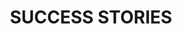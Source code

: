---
title: "SUCCESS STORIES"
image: "/img/success-hero.jpg"
success_stories:
  - logo: "/img/company_logos/archangelsarchitects.png"
    company: "ARCHANGELS ARCHITECTS"
    quote: "We wanted to test out something we were unsure about implementing, and the monitoring of each team member gave us the evidence we needed to make an informed decision. The benefits are obvious in terms of mental health and wellbeing. There's been a bigger sense of happiness in our work environment and no more 'Sunday night feeling'."
    attribution: "Richard Zinzan, Director"
  - logo: "/img/company_logos/brilliantnoise.png"
    company: "BRILLIANT NOISE"
    quote: "We value experimentation, and the fact we were working with the University meant that this was being monitored properly. The benefits have been flexibility, trust in one another, and serious conversations about realism at work – but the strongest result has been the increased positivity of staff and belief in the company's values. It's testament to how well it has gone that no one can imagine going back!"
    attribution: "Anthony Mayfield, CEO"
  - logo: "/img/company_logos/heatmat.png"
    company: "HEATMAT"
    quote: "Working with the University has given us a framework for how to approach the trial, and Charlotte made very helpful suggestions on how we could get the system to work. It legitimises the test of the 4 day week in my shareholders' minds. Personally I love the empirical evidence that has been gained to back up the benefits of the trial period. People are happier, and sickness has dropped significantly."
    attribution: "Dave Green, Chief Operating Officer"
  - logo: "/img/company_logos/socialforgood.png"
    company: "SOCIAL FOR GOOD"
    quote: "The University gives credibility to organisations trialing this; if any of our clients were sceptical, that ended when we told them about the trial. It's been a very positive experience - we've continued to perform well financially and with happy clients. Team members have committed to more exercise and creative pursuits, and no-one has complained of feeling stressed or run down."
    attribution: "Kerry Watkins, Managing Director"
  - logo: "/img/company_logos/watchthisspace.png"
    company: "WATCH THIS SP_CE"
    quote: "As our business is about exploring new ideas in the world of work, we were intrigued and wanted to try out the 4 day week so we could recommend it to clients. Charlotte's insights were helpful, particularly the reassurance that it would take a while to settle into it. As founders, we find it difficult to step away from the business – we had to keep boundaries and not feel guilty about it, and we have definitely been more productive on the other four days as a result."
    attribution: "Mo Kanjilal, Co-Creator"
  - logo: "/img/company_logos/sussexinnovation.png"
    company: "SUSSEX INNOVATION"
    quote: "Our brand is about innovation, embracing new ideas and practices. The 4 day week is one of the biggest shifts happening in the world of work right now, and we want to be able to speak with authority to our members about how they can make it work. The only way we can do that is by experimenting with it ourselves."
    attribution: "Nigel Lambe, Executive Director"
  - logo: "/img/company_logos/advicecloud.png"
    company: "ADVICE CLOUD"
    quote: "The idea had been on the table for some time, but it was the University trial that gave us the push we needed to give it a go. Knowing that it would be done 'properly' and that we had access to knowledgeable people along the way gave us the confidence we needed. There's been a positive impact on morale, engagement and innovative thinking."
    attribution: "Ella Grant, Managing Director"
  - logo: "/img/company_logos/socialfirefly.png"
    company: "SOCIAL FIREFLY"
    quote: "We really like it - everyone seems happier, and mental health has improved. It's helped us retain staff, attract talent, and we're more focused. The trial was a good transition to making it happen - not sure it would have happened yet without us working with you."
    attribution: "Social Firefly"
  - logo: "/img/company_logos/successlocal.png"
    company: "SUCCESS LOCAL"
    quote: "Without the support of the University I very much doubt that we'd have embarked on the 4 day week trial. It definitely gave us the confidence to run a trial, and it's been great to receive a report at the end of the trial to see the impact the trial has had, without it being based entirely on feel."
    attribution: "Success Local"

trial_results:
  heading: "TRIAL RESULTS"
  logos:
    - logo: "/img/company_logos/archangelsarchitects.png"
      company: "ARCHANGELS ARCHITECTS"
      who: "Award winning residential architects specialising in contemporary design and sustainability"
      learnings: "The 4 day week delivered both wellbeing and productivity benefits, with staff feeling less burnt out, and at the same time boosting their attainment of work goals by 10%."
      link: "https://www.aaarchitects.co.uk/"
    - logo: "/img/company_logos/brilliantnoise.png"
      company: "BRILLIANT NOISE"
      who: "Digital marketing specialists with a focus on new technology and practices for global brands"
      learnings: "The 4 day week trial created a unique opportunity for management to review the company's working practices and start conversations about efficiency, flexibility and productivity."
      link: "https://brilliantnoise.com"
    - logo: "/img/company_logos/heatmat.png"
      company: "heatmat"
      who: "Underfloor heating specialists"
      learnings: "There were a large number of wellbeing benefits, from less burnout, to improved mental health, and higher life satisfaction. At work, enthusiasm and motivation increased. 6 months later, these benefits had all been maintained (with motivation going up even further!)."
      link: "https://www.heatmat.co.uk"
    - logo: "/img/company_logos/socialforgood.png"
      company: "Social for good"
      who: "The social media agency for charities, not-for-profits and purpose-driven brands"
      learnings: "Many dimensions of workplace experience, such as job satisfaction, were already high before the trial, but there were additional wellbeing gains, such as in better sleep and more exercise."
      link: "https://www.socialforgood.co.uk"
    - logo: "/img/company_logos/watchthisspace.png"
      company: "WATCH THIS SP_CE"
      who: " A diversity and inclusion consultancy delivering workshops, training and talent programmes"
      learnings: "Improvements to wellbeing and workplace experience kept getting better even after the original trial, with further enhancements to life satisfaction and productivity 6 months on."
      link: "https://www.watchthisspace.uk"
    - logo: "/img/company_logos/successlocal.png"
      company: "SUCCESS LOCAL"
      who: "Online marketing agency delivering social campaigns and web design services"
      learnings: "Staff found it easier to 'switch off' from work after hours. Efficiency gains were made at work, with less time taken up by meetings."
      link: "https://successlocal.co.uk"

participating_employers:
  heading: "PARTICIPATING EMPLOYERS"
  logos:
    - name: "Archangels Architects"
      logo: "/img/company_logos/archangelsarchitects.png"
    - name: "Brilliant Noise"
      logo: "/img/company_logos/brilliantnoise.png"
    - name: "Heatmat"
      logo: "/img/company_logos/heatmat.png"
    - name: "Social for Good"
      logo: "/img/company_logos/socialforgood.png"
    - name: "Watch This Space"
      logo: "/img/company_logos/watchthisspace.png"
    - name: "Sussex Innovation"
      logo: "/img/company_logos/sussexinnovation.png"
    - name: "Advice Cloud"
      logo: "/img/company_logos/advicecloud.png"
    - name: "Social Firefly"
      logo: "/img/company_logos/socialfirefly.png"
    - name: "Success Local"
      logo: "/img/company_logos/successlocal.png"
    - name: "OCSI"
      logo: "/img/company_logos/ocsi.png"
    - name: "Create"
      logo: "/img/company_logos/create.png"
    - name: "St. John's"
      logo: "/img/company_logos/stjohns.png"
---